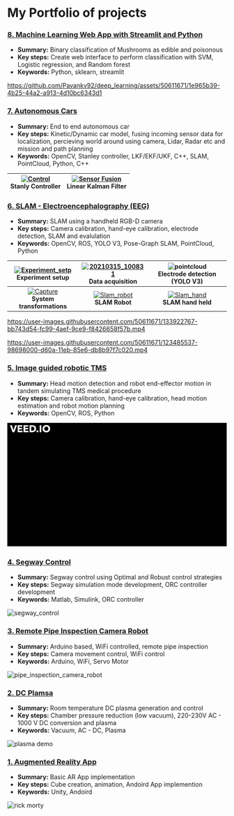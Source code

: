 # My Portfolio of projects

### [8. Machine Learning Web App with Streamlit and Python ]()
 - **Summary:** Binary classification of Mushrooms as edible and poisonous
 - **Key steps:** Create web interface to perform classification with SVM, Logistic regression, and Random forest
 - **Keywords:** Python, sklearn, streamlit

https://github.com/Pavankv92/deep_learning/assets/50611671/1e965b39-4b25-44a2-a913-4d10bc6343d1
### [7. Autonomous Cars ](https://github.com/Pavankv92/self_driving_car_specialization)
 - **Summary:** End to end autonomous car
 - **Key steps:** Kinetic/Dynamic car model, fusing incoming sensor data for localization, percieving world around using camera, Lidar, Radar etc and mission and path planning
 - **Keywords:** OpenCV, Stanley controller, LKF/EKF/UKF, C++, SLAM, PointCloud, Python, C++


| [![Control](intro_to_self_driving.gif)]()<br>**Stanly Controller**<br>| [![Sensor Fusion](./Linear_kalman_filter.gif)]()<br>**Linear Kalman Filter**<br>       | 
| :---:         |     :---:      |      


### [6. SLAM - Electroencephalography (EEG) ](https://github.com/Pavankv92/Simultaneous_localization_and_mapping_for_camera_based_EEG_electrode_digitalization/tree/master)
 - **Summary:** SLAM using a handheld RGB-D camera
 - **Key steps:** Camera calibration, hand-eye calibration, electrode detection, SLAM and evalulation
 - **Keywords:** OpenCV, ROS, YOLO V3, Pose-Graph SLAM, PointCloud, Python
  

| [![Experiment_setp](https://user-images.githubusercontent.com/50611671/133922138-c429d9ca-2ff5-4e97-b18d-4f2de9759c3c.PNG)]()<br>**Experiment setup**<br>| [![20210315_100831](https://user-images.githubusercontent.com/50611671/133922138-c429d9ca-2ff5-4e97-b18d-4f2de9759c3c.PNG)]()<br>**Data acquisition**<br>       | ![pointcloud](https://user-images.githubusercontent.com/50611671/133922746-68149a8c-77fa-475e-8312-e69cda7bf847.PNG)<br>**Electrode detection (YOLO V3)**<br>       |
| :---:         |     :---:      |          :---: |
| [![Capture](https://user-images.githubusercontent.com/50611671/133923016-9e841af3-18a4-4143-869a-64c5780074d2.PNG)]()<br>**System transformations**<br>       | [![Slam_robot](https://user-images.githubusercontent.com/50611671/133922392-6690db45-2f5d-48a6-bdf6-7d18f938aec7.png)]()<br>**SLAM Robot**<br>       |[![Slam_hand](https://user-images.githubusercontent.com/50611671/133922406-ec358633-9112-4985-ab78-24245ff01617.png)]()<br>**SLAM hand held**<br>|

https://user-images.githubusercontent.com/50611671/133922767-bb743d54-fc99-4aef-9ce9-f8426658f57b.mp4

https://user-images.githubusercontent.com/50611671/123485537-98698000-d60a-11eb-85e6-db8b97f7c020.mp4

### [5. Image guided robotic TMS](https://github.com/Pavankv92/Image-Guided-Robotic-Transcranial-Magnetic-Stimulation-)
 - **Summary:** Head motion detection and robot end-effector motion in tandem simulating TMS medical procedure
 - **Key steps:** Camera calibration, hand-eye calibration, head motion estimation and robot motion planning
 - **Keywords:** OpenCV, ROS, Python
  
![TMS](TMS.gif)
### [4. Segway Control]()
 - **Summary:** Segway control using Optimal and Robust control strategies
 - **Key steps:** Segway simulation mode development, ORC controller development
 - **Keywords:** Matlab, Simulink, ORC controller

![segway_control](segway_control.gif)

### [3. Remote Pipe Inspection Camera Robot]()
 - **Summary:** Arduino based, WiFi controlled, remote pipe inspection
 - **Key steps:** Camera movement control, WiFi control
 - **Keywords:** Arduino, WiFi, Servo Motor

![pipe_inspection_camera_robot](pipe_inspection_camera_robot.gif)

### [2. DC Plamsa]()
 - **Summary:** Room temperature DC plasma generation and control
 - **Key steps:** Chamber pressure reduction (low vacuum), 220-230V AC - 1000 V DC conversion and plasma
 - **Keywords:** Vacuum, AC - DC, Plasma

![plasma demo](Plasma_demo.gif)

### [1. Augmented Reality App]()
 - **Summary:** Basic AR App implementation
 - **Key steps:** Cube creation, animation, Andoird App implemention 
 - **Keywords:** Unity, Andoird

![rick morty](rick_morty_1.gif)